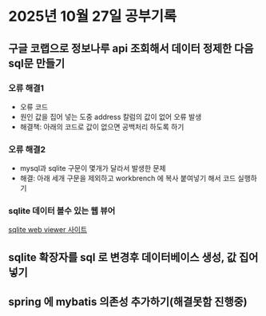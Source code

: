 # 2025년 10월 27일 공부기록

## 구글 코랩으로 정보나루 api 조회해서 데이터 정제한 다음 sql문 만들기
### 오류 해결1
- 오류 코드
- 원인 값을 집어 넣는 도중 address 칼럼의 값이 없어 오류 발생
- 해결책: 아래의 코드로 값이 없으면 공백처리 하도록 하기
### 오류 해결2
- mysql과 sqlite 구문이 몇개가 달라서 발생한 문제
- 해결: 아래 세개 구문을 제외하고 workbrench 에 복사 붙여넣기 해서 코드 실행하기

### sqlite 데이터 볼수 있는 웹 뷰어
[sqlite web viewer 사이트](https://sqliteviewer.app/)

## sqlite 확장자를 sql 로 변경후 데이터베이스 생성, 값 집어넣기


## spring 에 mybatis 의존성 추가하기(해결못함 진행중)
